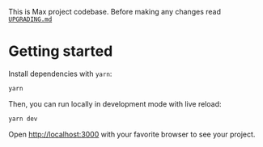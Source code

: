 This is Max project codebase. Before making any changes read [`UPGRADING.md`](UPGRADING.md)

# Getting started

Install dependencies with `yarn`:

```bash
yarn
```

Then, you can run locally in development mode with live reload:

```bash
yarn dev
```

Open [http://localhost:3000](http://localhost:3000) with your favorite browser
to see your project.
